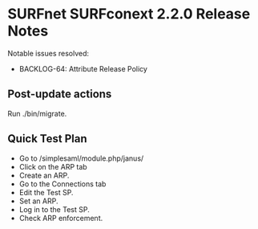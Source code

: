# SURFnet SURFconext 2.2.0 Release Notes #

Notable issues resolved:
* BACKLOG-64: Attribute Release Policy

Post-update actions
-------------------

Run ./bin/migrate.

Quick Test Plan
---------------

* Go to /simplesaml/module.php/janus/
* Click on the ARP tab
* Create an ARP.
* Go to the Connections tab
* Edit the Test SP.
* Set an ARP.
* Log in to the Test SP.
* Check ARP enforcement.
